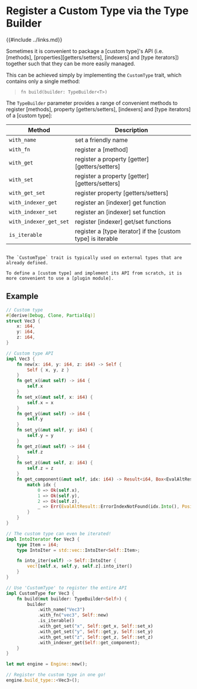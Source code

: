 Register a Custom Type via the Type Builder
===========================================

{{#include ../links.md}}

Sometimes it is convenient to package a [custom type]'s API (i.e. [methods],
[properties][getters/setters], [indexers] and [type iterators]) together such that they can be more
easily managed.

This can be achieved simply by implementing the `CustomType` trait, which contains only a single method:

> `fn build(builder: TypeBuilder<T>)`

The `TypeBuilder` parameter provides a range of convenient methods to register [methods], property
[getters/setters], [indexers] and [type iterators] of a [custom type]:

| Method                 | Description                                                 |
| ---------------------- | ----------------------------------------------------------- |
| `with_name`            | set a friendly name                                         |
| `with_fn`              | register a [method]                                         |
| `with_get`             | register a property [getter][getters/setters]               |
| `with_set`             | register a property [getter][getters/setters]               |
| `with_get_set`         | register property [getters/setters]                         |
| `with_indexer_get`     | register an [indexer] get function                          |
| `with_indexer_set`     | register an [indexer] set function                          |
| `with_indexer_get_set` | register [indexer] get/set functions                        |
| `is_iterable`          | register a [type iterator] if the [custom type] is iterable |

```admonish tip.small "Tip: Use plugin module if starting from scratch"

The `CustomType` trait is typically used on external types that are already defined.

To define a [custom type] and implement its API from scratch, it is more convenient to use a [plugin module].
```


Example
-------

```rust
// Custom type
#[derive(Debug, Clone, PartialEq)]
struct Vec3 {
    x: i64,
    y: i64,
    z: i64,
}

// Custom type API
impl Vec3 {
    fn new(x: i64, y: i64, z: i64) -> Self {
        Self { x, y, z }
    }
    fn get_x(&mut self) -> i64 {
        self.x
    }
    fn set_x(&mut self, x: i64) {
        self.x = x
    }
    fn get_y(&mut self) -> i64 {
        self.y
    }
    fn set_y(&mut self, y: i64) {
        self.y = y
    }
    fn get_z(&mut self) -> i64 {
        self.z
    }
    fn set_z(&mut self, z: i64) {
        self.z = z
    }
    fn get_component(&mut self, idx: i64) -> Result<i64, Box<EvalAltResult>> {
        match idx {
            0 => Ok(self.x),
            1 => Ok(self.y),
            2 => Ok(self.z),
            _ => Err(EvalAltResult::ErrorIndexNotFound(idx.Into(), Position::NONE).into()),
        }
    }
}

// The custom type can even be iterated!
impl IntoIterator for Vec3 {
    type Item = i64;
    type IntoIter = std::vec::IntoIter<Self::Item>;

    fn into_iter(self) -> Self::IntoIter {
        vec![self.x, self.y, self.z].into_iter()
    }
}

// Use 'CustomType' to register the entire API
impl CustomType for Vec3 {
    fn build(mut builder: TypeBuilder<Self>) {
        builder
            .with_name("Vec3")
            .with_fn("vec3", Self::new)
            .is_iterable()
            .with_get_set("x", Self::get_x, Self::set_x)
            .with_get_set("y", Self::get_y, Self::set_y)
            .with_get_set("z", Self::get_z, Self::set_z)
            .with_indexer_get(Self::get_component);
    }
}

let mut engine = Engine::new();

// Register the custom type in one go!
engine.build_type::<Vec3>();
```
